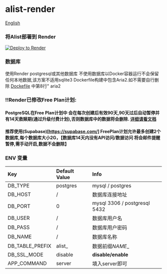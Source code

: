 # alist-render
[English](./README.md)
### 将Alist部署到 Render
[![Deploy to Render](https://render.com/images/deploy-to-render-button.svg)](https://render.com/deploy)

### 数据库
使用Render postgresql或其他数据库
不使用数据库以Docker容器运行不会保留任何本地数据,该方案不适用sqlite3
Dockerfile构建中包含Aria2.如不需要自行删除 [Dockefile](https://github.com/NicoChiGu/alist-render/blob/main/Dockerfile) 中第8行" aria2

### !!Render已修改Free Plan计划:
#### PostgreSQL在Free Plan计划中 会在每次创建后有效90天,90天过后自动暂停并有14天救赎期(通过升级付费计划),否则数据库中的数据将会删除. [详细请看文档](https://render.com/docs/free#free-postgresql-databases)
#### 推荐使用(Supabase)[https://supabase.com/] FreePlan计划允许最多创建2个数据库,每个数据库大小2G，【数据库14天内没有API访问/数据访问 将会邮件提醒暂停,需手动开启,数据不会删除】

### ENV 变量
| Key | Default Value | Info |
|:---------|:---------|:---------|
| DB_TYPE | postgres | mysql / postgres |
| DB_HOST | / | 数据库连接地址 |
| DB_PORT | 0 | mysql 3306 / postgresql 5432 |
| DB_USER | / | 数据库用户名 |
| DB_PASS | / | 数据库用户密码 |
| DB_NAME | / | 数据库名称 |
| DB_TABLE_PREFIX | alist_ | 数据前缀*NAME*_ |
| DB_SSL_MODE | disable | **disable/enable** |
| APP_COMMAND | server | 填入server即可 |
